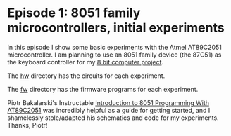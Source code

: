 # Episode 1: 8051 family microcontrollers, initial experiments

In this episode I show some basic experiments with the Atmel AT89C2051
microcontroller.  I am planning to use an 8051 family device (the
87C51) as the keyboard controller for my [8 bit computer project](https://github.com/daveho/DIY8bit).

The [hw](hw) directory has the circuits for each experiment.

The [fw](fw) directory has the firmware programs for each experiment.

Piotr Bakalarski's Instructable [Introduction to 8051 Programming With AT89C2051](https://www.instructables.com/id/Introduction-to-8051-Programming-With-AT89C2051-gu/) was incredibly helpful as a guide for getting started, and I shamelessly
stole/adapted his schematics and code for my experiments.  Thanks, Piotr!

